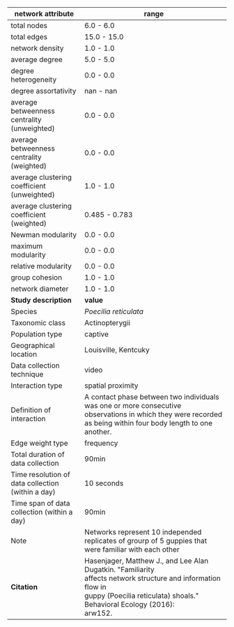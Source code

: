 network attribute|range
---|---
total nodes|6.0 - 6.0
total edges|15.0 - 15.0
network density|1.0 - 1.0
average degree|5.0 - 5.0
degree heterogeneity|0.0 - 0.0
degree assortativity|nan - nan
average betweenness centrality (unweighted)|0.0 - 0.0
average betweenness centrality (weighted)|0.0 - 0.0
average clustering coefficient (unweighted)|1.0 - 1.0
average clustering coefficient (weighted)|0.485 - 0.783
Newman modularity|0.0 - 0.0
maximum modularity|0.0 - 0.0
relative modularity|0.0 - 0.0
group cohesion|1.0 - 1.0
network diameter|1.0 - 1.0
**Study description**|**value**
Species|*Poecilia reticulata*
Taxonomic class|Actinopterygii
Population type|captive
Geographical location|Louisville, Kentcuky
Data collection technique|video
Interaction type|spatial proximity
Definition of interaction|A contact phase between two individuals was one or more consecutive observations in which they were recorded as being within four body length to one another.
Edge weight type|frequency
Total duration of data collection|90min
Time resolution of data collection (within a day)|10 seconds
Time span of data collection (within a day)|90min
Note|Networks represent 10 independed replicates of grourp of 5 guppies that were familiar with each other
**Citation** | Hasenjager, Matthew J., and Lee Alan Dugatkin. "Familiarity <br> affects network structure and information flow in <br> guppy (Poecilia reticulata) shoals." Behavioral Ecology (2016): <br> arw152.